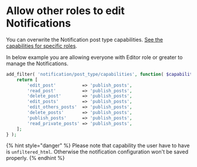 # Allow other roles to edit Notifications

 You can overwrite the Notification post type capabilities. [See the capabilities for specific roles](https://wordpress.org/support/article/roles-and-capabilities/).

In below example you are allowing everyone with Editor role or greater to manage the Notifications.

```php
add_filter( 'notification/post_type/capabilities', function( $capabilities ) {
    return [
		'edit_post'          => 'publish_posts',
		'read_post'          => 'publish_posts',
		'delete_post'        => 'publish_posts',
		'edit_posts'         => 'publish_posts',
		'edit_others_posts'  => 'publish_posts',
		'delete_posts'       => 'publish_posts',
		'publish_posts'      => 'publish_posts',
		'read_private_posts' => 'publish_posts',
	];
} );
```

{% hint style="danger" %}
Please note that capability the user have to have is `unfiltered_html`. Otherwise the notification configuration won't be saved properly.
{% endhint %}



